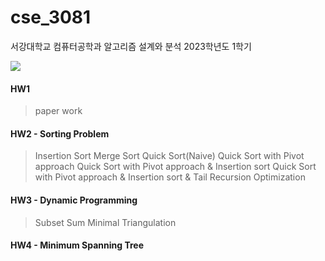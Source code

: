 # cse_3081
서강대학교 컴퓨터공학과 알고리즘 설계와 분석 2023학년도 1학기

<img src="https://img.shields.io/badge/C++-00599C?style=flat-square&logo=C%2B%2B&logoColor=white"/></a>

#### HW1
>paper work


#### HW2 - Sorting Problem
> Insertion Sort
> Merge Sort
> Quick Sort(Naive)
> Quick Sort with Pivot approach
> Quick Sort with Pivot approach & Insertion sort
> Quick Sort with Pivot approach & Insertion sort & Tail Recursion Optimization


#### HW3 - Dynamic Programming
> Subset Sum
> Minimal Triangulation


#### HW4 - Minimum Spanning Tree
